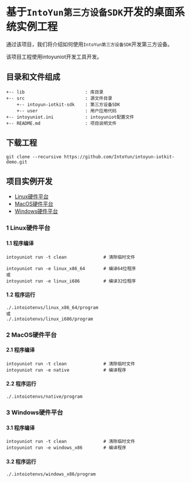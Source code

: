 # 基于`IntoYun第三方设备SDK`开发的桌面系统实例工程

通过该项目，我们将介绍如何使用`IntoYun第三方设备SDK`开发第三方设备。

该项目工程使用intoyuniot开发工具开发。


## 目录和文件组成

```
+-- lib                       : 库目录
+-- src                       : 源文件目录
    +-- intoyun-iotkit-sdk    : 第三方设备SDK
    +-- user                  : 用户应用代码
+-- intoyuniot.ini            : intoyuniot配置文件
+-- README.md                 : 项目说明文件

```

## 下载工程

```
git clone --recursive https://github.com/IntoYun/intoyun-iotkit-demo.git
```

## 项目实例开发

- [Linux硬件平台](#1-linux硬件平台)
- [MacOS硬件平台](#2-macos硬件平台)
- [Windows硬件平台](#3-windows硬件平台)

### 1 Linux硬件平台

#### 1.1 程序编译

```
intoyuniot run -t clean              # 清除临时文件

intoyuniot run -e linux_x86_64       # 编译64位程序
或
intoyuniot run -e linux_i686         # 编译32位程序

```

#### 1.2 程序运行

```
./.intoiotenvs/linux_x86_64/program
或
./.intoiotenvs/linux_i686/program
```

### 2 MacOS硬件平台

#### 2.1 程序编译

```
intoyuniot run -t clean              # 清除临时文件
intoyuniot run -e native             # 编译程序
```

#### 2.2 程序运行

```
./.intoiotenvs/native/program
```

### 3 Windows硬件平台

#### 3.1 程序编译

```
intoyuniot run -t clean              # 清除临时文件
intoyuniot run -e windows_x86        # 编译程序
```

#### 3.2 程序运行

```
./.intoiotenvs/windows_x86/program
```

